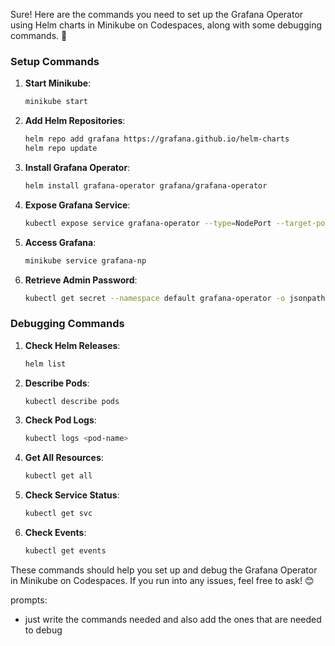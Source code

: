 Sure! Here are the commands you need to set up the Grafana Operator using Helm charts in Minikube on Codespaces, along with some debugging commands. 🚀

### Setup Commands

1. **Start Minikube**:
    ```bash
    minikube start
    ```

2. **Add Helm Repositories**:
    ```bash
    helm repo add grafana https://grafana.github.io/helm-charts
    helm repo update
    ```

3. **Install Grafana Operator**:
    ```bash
    helm install grafana-operator grafana/grafana-operator
    ```

4. **Expose Grafana Service**:
    ```bash
    kubectl expose service grafana-operator --type=NodePort --target-port=3000 --name=grafana-np
    ```

5. **Access Grafana**:
    ```bash
    minikube service grafana-np
    ```

6. **Retrieve Admin Password**:
    ```bash
    kubectl get secret --namespace default grafana-operator -o jsonpath="{.data.admin-password}" | base64 --decode ; echo
    ```

### Debugging Commands

1. **Check Helm Releases**:
    ```bash
    helm list
    ```

2. **Describe Pods**:
    ```bash
    kubectl describe pods
    ```

3. **Check Pod Logs**:
    ```bash
    kubectl logs <pod-name>
    ```

4. **Get All Resources**:
    ```bash
    kubectl get all
    ```

5. **Check Service Status**:
    ```bash
    kubectl get svc
    ```

6. **Check Events**:
    ```bash
    kubectl get events
    ```

These commands should help you set up and debug the Grafana Operator in Minikube on Codespaces. If you run into any issues, feel free to ask! 😊

prompts:
- just write the commands needed and also add the ones that are needed to debug
